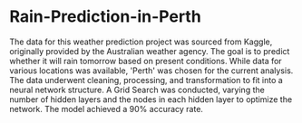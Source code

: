 # Rain-Prediction-in-Perth
The data for this weather prediction project was sourced from Kaggle, originally provided by the Australian weather agency. The goal is to predict whether it will rain tomorrow based on present conditions. While data for various locations was available, 'Perth' was chosen for the current analysis.
The data underwent cleaning, processing, and transformation to fit into a neural network structure. A Grid Search was conducted, varying the number of hidden layers and the nodes in each hidden layer to optimize the network. The model achieved a 90% accuracy rate.
